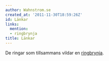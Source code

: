 ```yaml
---
author: Wahnstrom.se
created_at: '2011-11-30T18:59:26Z'
id: Länkar
links:
  mention:
  - ringbrynja
title: Länkar
---
```


De ringar som tillsammans vildar en [ringbrynja].

  [ringbrynja]: ringbrynja